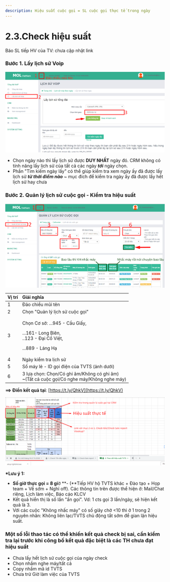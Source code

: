 ```yaml
---
description: Hiệu suất cuộc gọi = SL cuộc gọi thực tế trong ngày
---
```


# 2.3.Check hiệu suất

Báo SL tiếp HV của TV: chưa cập nhật link

### **Bước 1**. Lấy lịch sử Voip 

![Ch&#x1EC9; l&#x1EA5;y &#x111;&#x1B0;&#x1EE3;c 1 ng&#xE0;y/1 l&#x1EA7;n l&#x1EA5;y, ch&#x1ECD;n ng&#xE0;y n&#xE0;o l&#x1EA5;y ng&#xE0;y &#x111;&#xF3;](../../.gitbook/assets/1%20%281%29.png)

* Chọn ngày nào thì lấy lịch sử được **DUY NHẤT** ngày đó. CRM không có tính năng lấy lịch sử của tất cả các ngày _**tới**_ ngày chọn.
* Phần "Tìm kiếm ngày lấy" có thể giúp kiểm tra xem ngày ấy đã được lấy lịch sử _**từ thời điểm nào**_ ~ mục đích để kiểm tra ngày ấy đã được lấy hết lịch sử hay chưa

### **Bước 2**. Quản lý lịch sử cuộc gọi - Kiểm tra hiệu suất

![K&#x1EBF;t qu&#x1EA3; hi&#x1EC3;n th&#x1ECB; l&#xE0; s&#x1ED1; l&#x1EA7;n TVTS &#x1EA5;n g&#x1ECD;i Cts trong ng&#xE0;y &#x111;&#xE3; ch&#x1ECD;n](../../.gitbook/assets/2%20%281%29.png)

<table>
  <thead>
    <tr>
      <th style="text-align:left">V&#x1ECB; tr&#xED;</th>
      <th style="text-align:left">Gi&#x1EA3;i ngh&#x129;a</th>
    </tr>
  </thead>
  <tbody>
    <tr>
      <td style="text-align:left">1</td>
      <td style="text-align:left">&#x110;&#x1EA3;o chi&#x1EC1;u m&#x169;i t&#xEA;n</td>
    </tr>
    <tr>
      <td style="text-align:left">2</td>
      <td style="text-align:left">Ch&#x1ECD;n &quot;Qu&#x1EA3;n l&#xFD; l&#x1ECB;ch s&#x1EED; cu&#x1ED9;c
        g&#x1ECD;i&quot;</td>
    </tr>
    <tr>
      <td style="text-align:left">3</td>
      <td style="text-align:left">
        <p>Ch&#x1ECD;n C&#x1A1; s&#x1EDF;: ...945 - C&#x1EA7;u Gi&#x1EA5;y,</p>
        <p>...161- Long Bi&#xEA;n,
          <br />..123 - &#x110;&#x1EA1;i C&#x1ED3; Vi&#x1EC7;t,</p>
        <p>...889 - L&#xE1;ng H&#x1EA1;</p>
      </td>
    </tr>
    <tr>
      <td style="text-align:left">4</td>
      <td style="text-align:left">Ng&#xE0;y ki&#x1EC3;m tra li&#x323;ch s&#x1B0;&#x309;</td>
    </tr>
    <tr>
      <td style="text-align:left">5</td>
      <td style="text-align:left">S&#x1ED1; m&#xE1;y l&#x1EBB; - ID g&#x1ECD;i &#x111;i&#x1EC7;n c&#x1EE7;a
        TVTS (&#x1EA3;nh d&#x1B0;&#x1EDB;i)</td>
    </tr>
    <tr>
      <td style="text-align:left">6</td>
      <td style="text-align:left">3 l&#x1EF1;a ch&#x1ECD;n: Cho&#x323;n/Co&#x301; ghi &#xE2;m/Kh&#xF4;ng
        co&#x301; ghi &#xE2;m)
        <br />~(T&#xE2;&#x301;t ca&#x309; cu&#xF4;&#x323;c go&#x323;i/Co&#x301; nghe
        ma&#x301;y/Kh&#xF4;ng nghe ma&#x301;y)</td>
    </tr>
  </tbody>
</table>

**==&gt; Điền kết quả tại**: [https://t.ly/QhkV](https://t.ly/QhkV)

![](../../.gitbook/assets/1%20%282%29.png)

**\*Lưu ý 1:** 

* **Số giờ thực gọi = 8 gi**ờ **- \(**Tiếp HV hộ TVTS khác + Đào tạo + Họp team + Về sớm + Nghỉ off\). Các thông tin trên được thể hiện ở: Mail/Chat riêng, Lịch làm việc, Báo cáo KLCV
* Kết quả hiển thị là số lần "ấn gọi". Vd: 1 cts gọi 3 lần/ngày, sẽ hiện kết quả là 3.
* Với các cuộc "Không nhấc máy" có số giây chờ &lt;10 thì ở 1 trong 2 nguyên nhân: Không liên lạc/TVTS chủ động tắt sớm để gian lận hiệu suất.

### Một số lỗi thao tác có thể khiến kết quả check bị sai, cần kiểm tra lại trước khi công bố kết quả đặc biệt là các TH chưa đạt hiệu suất

* Chưa lấy hết lịch sử cuộc gọi của ngày check
* Chọn nhầm nghe máy/tất cả
* Copy nhầm mã id TVTS
* Chưa trừ Giờ làm việc của TVTS

